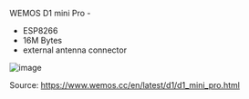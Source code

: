 WEMOS D1 mini Pro -
- ESP8266
- 16M Bytes 
- external antenna connector 

![image](https://user-images.githubusercontent.com/86537226/144074067-b7426fcd-bf53-4e9e-81a3-1d503ffabfe6.png)




Source:
https://www.wemos.cc/en/latest/d1/d1_mini_pro.html
